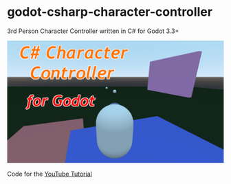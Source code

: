 # godot-csharp-character-controller
3rd Person Character Controller written in C# for Godot 3.3+

![Thumbnail](images/thumbnail.png)

Code for the [YouTube Tutorial](https://www.youtube.com/watch?v=LeElQwgcqsA)
